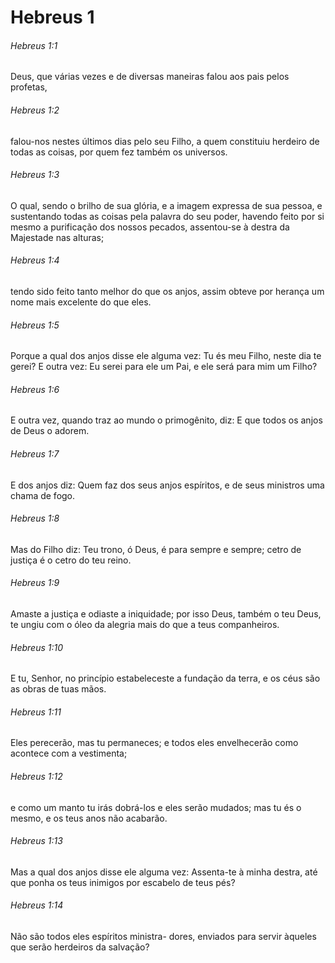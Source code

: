 # Hebreus 1

###### Hebreus 1:1

Deus, que várias vezes e de diversas maneiras falou aos pais pelos profetas,

###### Hebreus 1:2

falou-nos nestes últimos dias pelo seu Filho, a quem constituiu herdeiro de todas as coisas, por quem fez também os universos.

###### Hebreus 1:3

O qual, sendo o brilho de sua glória, e a imagem expressa de sua pessoa, e sustentando todas as coisas pela palavra do seu poder, havendo feito por si mesmo a purificação dos nossos pecados, assentou-se à destra da Majestade nas alturas;

###### Hebreus 1:4

tendo sido feito tanto melhor do que os anjos, assim obteve por herança um nome mais excelente do que eles.

###### Hebreus 1:5

Porque a qual dos anjos disse ele alguma vez: Tu és meu Filho, neste dia te gerei? E outra vez: Eu serei para ele um Pai, e ele será para mim um Filho?

###### Hebreus 1:6

E outra vez, quando traz ao mundo o primogênito, diz: E que todos os anjos de Deus o adorem.

###### Hebreus 1:7

E dos anjos diz: Quem faz dos seus anjos espíritos, e de seus ministros uma chama de fogo.

###### Hebreus 1:8

Mas do Filho diz: Teu trono, ó Deus, é para sempre e sempre; cetro de justiça é o cetro do teu reino.

###### Hebreus 1:9

Amaste a justiça e odiaste a iniquidade; por isso Deus, também o teu Deus, te ungiu com o óleo da alegria mais do que a teus companheiros.

###### Hebreus 1:10

E tu, Senhor, no princípio estabeleceste a fundação da terra, e os céus são as obras de tuas mãos.

###### Hebreus 1:11

Eles perecerão, mas tu permaneces; e todos eles envelhecerão como acontece com a vestimenta;

###### Hebreus 1:12

e como um manto tu irás dobrá-los e eles serão mudados; mas tu és o mesmo, e os teus anos não acabarão.

###### Hebreus 1:13

Mas a qual dos anjos disse ele alguma vez: Assenta-te à minha destra, até que ponha os teus inimigos por escabelo de teus pés?

###### Hebreus 1:14

Não são todos eles espíritos ministra- dores, enviados para servir àqueles que serão herdeiros da salvação?

